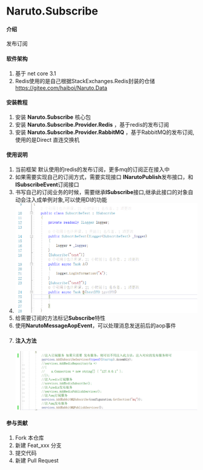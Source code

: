 # Naruto.Subscribe

#### 介绍
发布订阅

#### 软件架构
1.    基于 net core 3.1
2. Redis使用的是自己根据StackExchanges.Redis封装的仓储 <https://gitee.com/haiboi/Naruto.Data>


#### 安装教程
1. 安装 <b>Naruto.Subscribe</b> 核心包
2. 安装 <b>Naruto.Subscribe.Provider.Redis</b> ，基于redis的发布订阅
3. 安装 <b>Naruto.Subscribe.Provider.RabbitMQ</b> ，基于RabbitMQ的发布订阅,使用的是Direct 直连交换机
#### 使用说明

1.  当前框架 默认使用的redis的发布订阅，更多mq的订阅正在接入中
2.  如果需要实现自己的订阅方式，需要实现接口 <b>INarutoPublish</b>发布接口，和<b>ISubscribeEvent</b>订阅接口
3. 书写自己的订阅业务的时候，需要继承<b>ISubscribe</b>接口,继承此接口的对象自动会注入成单例对象,可以使用DI的功能
4. ![subscribe](/subscribe.png)
5. 给需要订阅的方法标记<b>Subscribe</b>特性
6. 使用<b>NarutoMessageAopEvent</b>，可以处理消息发送前后的aop事件
7. #### 注入方法
    ![use](/use.png)
#### 参与贡献 

1.  Fork 本仓库
2.  新建 Feat_xxx 分支
3.  提交代码
4.  新建 Pull Request